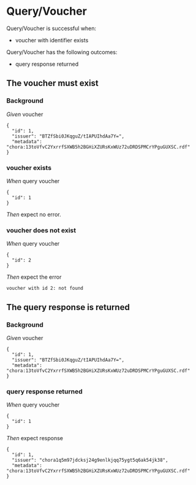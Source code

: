 # Query/Voucher

Query/Voucher is successful when:
  - voucher with identifier exists

  Query/Voucher has the following outcomes:
  - query response returned

## The voucher must exist

### Background

_Given_ voucher

```
{
  "id": 1,
  "issuer": "BTZfSbi0JKqguZ/tIAPUIhdAa7Y=",
  "metadata": "chora:13toVfvC2YxrrfSXWB5h2BGHiXZURsKxWUz72uDRDSPMCrYPguGUXSC.rdf"
}
```

### voucher exists

_When_ query voucher

```
{
  "id": 1
}
```

_Then_ expect no error.

### voucher does not exist

_When_ query voucher

```
{
  "id": 2
}
```

_Then_ expect the error

```
voucher with id 2: not found
```

## The query response is returned

### Background

_Given_ voucher

```
{
  "id": 1,
  "issuer": "BTZfSbi0JKqguZ/tIAPUIhdAa7Y=",
  "metadata": "chora:13toVfvC2YxrrfSXWB5h2BGHiXZURsKxWUz72uDRDSPMCrYPguGUXSC.rdf"
}
```

### query response returned

_When_ query voucher

```
{
  "id": 1
}
```

_Then_ expect response

```
{
  "id": 1,
  "issuer": "chora1q5m97jdcksj24g9enlkjqq75ygt5q6ak54jk38",
  "metadata": "chora:13toVfvC2YxrrfSXWB5h2BGHiXZURsKxWUz72uDRDSPMCrYPguGUXSC.rdf"
}
```
